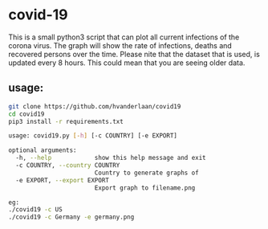 # covid-19

This is a small python3 script that can plot all current infections of the corona virus. The graph will show the rate of infections, deaths and recovered persons over the time. Please nite that the dataset that is used, is updated every 8 hours. This could mean that you are seeing older data.

## usage:
``` bash
git clone https://github.com/hvanderlaan/covid19
cd covid19
pip3 install -r requirements.txt

usage: covid19.py [-h] [-c COUNTRY] [-e EXPORT]

optional arguments:
  -h, --help            show this help message and exit
  -c COUNTRY, --country COUNTRY
                        Country to generate graphs of
  -e EXPORT, --export EXPORT
                        Export graph to filename.png

eg:
./covid19 -c US
./covid19 -c Germany -e germany.png
```
